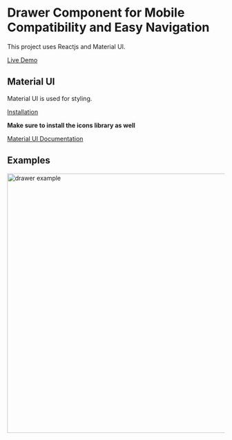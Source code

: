 # Drawer Component for Mobile Compatibility and Easy Navigation

This project uses Reactjs and Material UI.

[Live Demo](https://drawer-component-shancodes.netlify.app/)

## Material UI

Material UI is used for styling. 

[Installation](https://mui.com/material-ui/getting-started/installation/)

**Make sure to install the icons library as well**

[Material UI Documentation](https://mui.com/material-ui/getting-started/overview/)

## Examples
<img align='center' src='https://user-images.githubusercontent.com/87050550/185441604-8f62036d-af8a-471b-b36b-f5e935cefdab.PNG' alt='drawer example' height='600px' /> 


